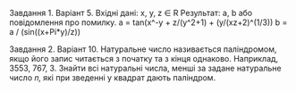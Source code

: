 Завдання 1. Варіант 5. Вхідні дані: x, y, z ∈ R Результат: a, b або повідомлення про помилку. a = tan(x^-y + z/(y^2+1) + (y/(xz+2)^(1/3)) b = a / (sin((x+Pi*y)/z))

Завдання 2. Варіант 10. Натуральне число називається паліндромом, якщо його запис читається з 
початку та з кінця однаково. Наприклад, 3553, 767, 3. Знайти всі натуральні
числа, менші за задане натуральне число 𝑛, які при зведенні у квадрат дають
паліндром.